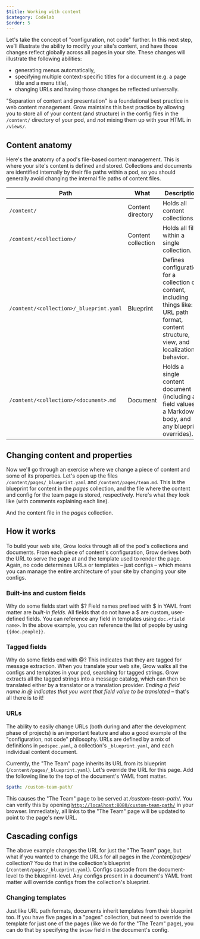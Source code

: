 ```yaml
---
$title: Working with content
$category: Codelab
$order: 5
---
```

Let's take the concept of "configuration, not code" further. In this next step, we'll illustrate the ability to modify your site's content, and have those changes reflect globally across all pages in your site. These changes will illustrate the following abilities:

- generating menus automatically,
- specifying multiple context-specific titles for a document (e.g. a page title and a menu title),
- changing URLs and having those changes be reflected universally.

"Separation of content and presentation" is a foundational best practice in web content management. Grow maintains this best practice by allowing you to store all of your content (and structure) in the config files in the `/content/` directory of your pod, and *not* mixing them up with your HTML in `/views/`.

## Content anatomy

Here's the anatomy of a pod's file-based content management. This is where your site's content is defined and stored. Collections and documents are identified internally by their file paths within a pod, so you should generally avoid changing the internal file paths of content files.

Path | What | Description
-- | -- | --
`/content/` | Content directory | Holds all content collections.
`/content/<collection>/` | Content collection | Holds all files within a single collection.
`/content/<collection>/_blueprint.yaml` | Blueprint | Defines configuration for a collection of content, including things like: URL path format, content structure, view, and localization behavior.
`/content/<collection>/<document>.md` | Document | Holds a single content document (including all field values, a Markdown body, and any blueprint overrides).

## Changing content and properties

Now we'll go through an exercise where we change a piece of content and some of its properties. Let's open up the files `/content/pages/_blueprint.yaml` and `/content/pages/team.md`. This is the blueprint for content in the *pages* collection, and the file where the content and config for the team page is stored, respectively. Here's what they look like (with comments explaining each line).

<script src="https://gist-it.appspot.com/https://github.com/growthemes/codelab/blob/master/content/pages/_blueprint.yaml"></script>

And the content file in the *pages* collection.

<script src="https://gist-it.appspot.com/https://github.com/growthemes/codelab/blob/master/content/pages/team.md"></script>

## How it works

To build your web site, Grow looks through all of the pod's collections and documents. From each piece of content's configuration, Grow derives both the URL to serve the page at and the template used to render the page. Again, no code determines URLs or templates – just configs – which means you can manage the entire architecture of your site by changing your site configs.

### Built-ins and custom fields

Why do some fields start with $? Field names prefixed with $ in YAML front matter are *built-in fields*. All fields that do not have a $ are custom, user-defined fields. You can reference any field in templates using `doc.<field name>`. In the above example, you can reference the list of people by using `{{doc.people}}`.

### Tagged fields

Why do some fields end with @? This indicates that they are tagged for message extraction. When you translate your web site, Grow walks all the configs and templates in your pod, searching for tagged strings. Grow extracts all the tagged strings into a message catalog, which can then be translated either by a translator or a translation provider. *Ending a field name in @ indicates that you want that field value to be translated* – that's all there is to it!

### URLs

The ability to easily change URLs (both during and after the development phase of projects) is an important feature and also a good example of the "configuration, not code" philosophy. URLs are defined by a mix of definitions in `podspec.yaml`, a collection's `_blueprint.yaml`, and each individual content document.

Currently, the "The Team" page inherits its URL from its blueprint (`/content/pages/_blueprint.yaml`). Let's override the URL for this page. Add the following line to the top of the document's YAML front matter.

```yaml
$path: /custom-team-path/
```

This causes the "The Team" page to be served at */custom-team-path/*. You can verify this by opening [`http://localhost:8080/custom-team-path/`](http://localhost:8080/custom-team-path/) in your browser. Immediately, all links to the "The Team" page will be updated to point to the page's new URL.

## Cascading configs

The above example changes the URL for just the "The Team" page, but what if you wanted to change the URLs for all pages in the */content/pages/* collection? You do that in the collection's blueprint (`/content/pages/_blueprint.yaml`). Configs cascade from the document-level to the blueprint-level. Any configs present in a document's YAML front matter will override configs from the collection's blueprint.

### Changing templates

Just like URL path formats, documents inherit templates from their blueprint too. If you have five pages in a "pages" collection, but need to override the template for just one of the pages (like we do for the "The Team" page), you can do that by specifying the `$view` field in the document's config.
